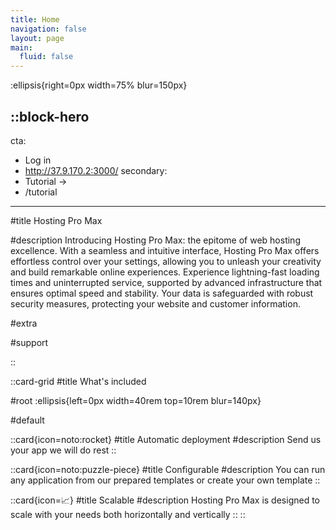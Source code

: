 ```yaml
---
title: Home
navigation: false
layout: page
main:
  fluid: false
---
```


:ellipsis{right=0px width=75% blur=150px}

::block-hero
---
cta:
  - Log in
  - http://37.9.170.2:3000/
secondary:
  - Tutorial →
  - /tutorial
---


#title
Hosting Pro Max

#description
Introducing Hosting Pro Max: the epitome of web hosting excellence. With a seamless and intuitive interface, Hosting Pro Max offers effortless control over your settings, allowing you to unleash your creativity and build remarkable online experiences. Experience lightning-fast loading times and uninterrupted service, supported by advanced infrastructure that ensures optimal speed and stability. Your data is safeguarded with robust security measures, protecting your website and customer information.  



#extra

#support
  
::

::card-grid
#title
What's included

#root
:ellipsis{left=0px width=40rem top=10rem blur=140px}

#default

  

  ::card{icon=noto:rocket}
  #title
  Automatic deployment
  #description
  Send us your app we will do rest
  ::

  ::card{icon=noto:puzzle-piece}
  #title
  Configurable
  #description
  You can run any application from our prepared templates or create your own template
  ::

  ::card{icon=📈}
  #title
  Scalable
  #description
  Hosting Pro Max is designed to scale with your needs both horizontally and vertically
  ::
::
